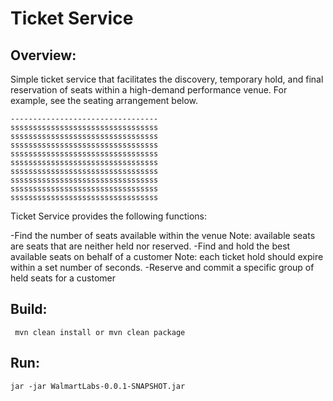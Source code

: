 Ticket Service
==================

Overview:
------------

Simple ticket service that facilitates the discovery, temporary hold, and final reservation of seats within a high-demand performance
venue.
For example, see the seating arrangement below.

```----------[[ STAGE ]]----------
---------------------------------
sssssssssssssssssssssssssssssssss
sssssssssssssssssssssssssssssssss
sssssssssssssssssssssssssssssssss
sssssssssssssssssssssssssssssssss
sssssssssssssssssssssssssssssssss
sssssssssssssssssssssssssssssssss
sssssssssssssssssssssssssssssssss
sssssssssssssssssssssssssssssssss
sssssssssssssssssssssssssssssssss
```

Ticket Service  provides the following functions:

-Find the number of seats available within the venue
  Note: available seats are seats that are neither held nor reserved.
-Find and hold the best available seats on behalf of a customer
  Note: each ticket hold should expire within a set number of seconds.
-Reserve and commit a specific group of held seats for a customer

 
 Build:
 ------------
``` 
 mvn clean install or mvn clean package
 ```
 
 Run:
 ------------
 ```
 jar -jar WalmartLabs-0.0.1-SNAPSHOT.jar
 ```

